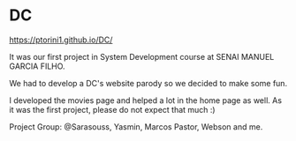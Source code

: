 # DC

https://ptorini1.github.io/DC/

It was our first project in System Development course at SENAI MANUEL GARCIA FILHO.

We had to develop a DC's website parody so we decided to make some fun. 

I developed the movies page and helped a lot in the home page as well. As it was the first project, please do not expect that much :)

Project Group: @Sarasouss, Yasmin, Marcos Pastor, Webson and me.
